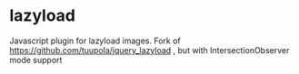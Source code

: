 # lazyload
Javascript plugin for lazyload images. Fork of https://github.com/tuupola/jquery_lazyload , but with IntersectionObserver mode support
